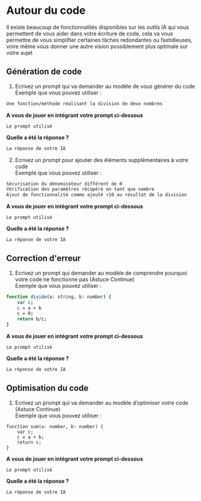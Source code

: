 # Autour du code
Il existe beaucoup de fonctionnalités disponibles sur les outils IA qui vous permettent de vous aider dans votre écriture de code, cela va vous permettre de vous simplifier certaines tâches redondantes ou fastidieuses, voire même vous donner une autre vision possiblement plus optimale sur votre sujet


## Génération de code
1.  Ecrivez un prompt qui va demander au modèle de vous générer du code  
Exemple que vous pouvez utiliser :  
```bash
Une fonction/méthode réalisant la division de deux nombres 
```
**A vous de jouer en intégrant votre prompt ci-dessous**

```
Le prompt utilisé
```
**Quelle a été la réponse ?**

```bash
La réponse de votre IA
```

2. Ecrivez un prompt pour ajouter des éléments supplémentaires à votre code  
Exemple que vous pouvez utiliser :  
```bash
Sécurisation du dénominateur différent de 0
Vérification des paramètres récupéré en tant que nombre
Ajout de fonctionnalité comme ajouté +10 au résultat de la division
```
**A vous de jouer en intégrant votre prompt ci-dessous**

```
Le prompt utilisé
```
**Quelle a été la réponse ?**

```bash
La réponse de votre IA
```

## Correction d'erreur
1. Ecrivez un prompt qui demander au modèle de comprendre pourquoi votre code ne fonctionne pas (Astuce Continue)  
Exemple que vous pouvez utiliser :  
```bash
function divide(a: string, b: number) {
    var c;
    c = a + b
    c = 0;
    return b/c;
}
```
**A vous de jouer en intégrant votre prompt ci-dessous**

```
Le prompt utilisé
```
**Quelle a été la réponse ?**

```bash
La réponse de votre IA
```


## Optimisation du code 
1.	Ecrivez un prompt qui va demander au modèle d’optimiser votre code (Astuce Continue)  
Exemple que vous pouvez utiliser :  
```
function sum(a: number, b: number) {
	var c;
    c = a + b;
    return c;
}
```
      
**A vous de jouer en intégrant votre prompt ci-dessous**

```
Le prompt utilisé
```
**Quelle a été la réponse ?**

```bash
La réponse de votre IA
```